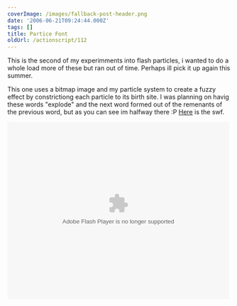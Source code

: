 ```yaml
---
coverImage: /images/fallback-post-header.png
date: '2006-06-21T09:24:44.000Z'
tags: []
title: Partice Font
oldUrl: /actionscript/112
---
```


This is the second of my experimments into flash particles, i wanted to do a whole load more of these but ran out of time. Perhaps ill pick it up again this summer.

<!-- more -->

This one uses a bitmap image and my particle system to create a fuzzy effect by constrictiong each particle to its birth site. I was planning on havig these words "explode" and the next word formed out of the remenants of the previous word, but as you can see im halfway there :P [Here](https://www.mikecann.co.uk/wp-content/uploads/Flash/pFont.swf) is the swf.

<embed width="500" height="400" menu="true" loop="true" play="true" src="/wp-content/uploads/Flash/pFont.swf" pluginspage="https://www.macromedia.com/go/getflashplayer" type="application/x-shockwave-flash"></embed>

